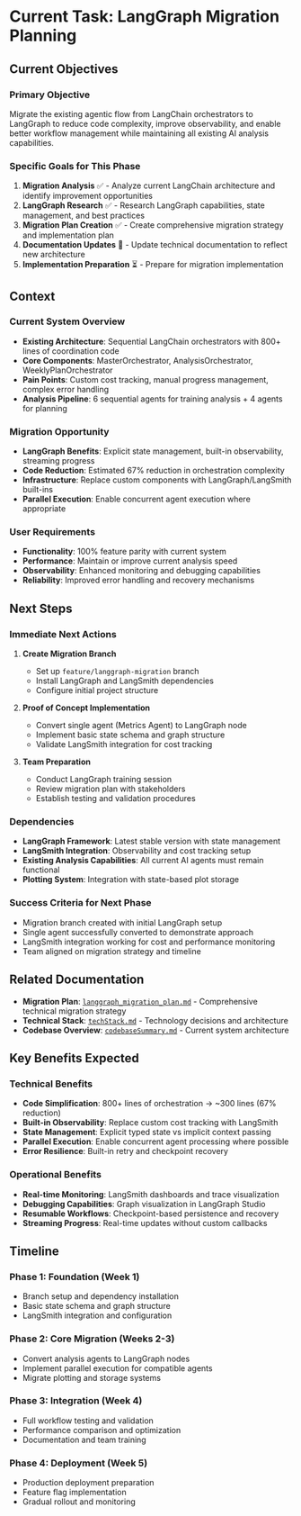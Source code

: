 # Current Task: LangGraph Migration Planning

## Current Objectives

### Primary Objective
Migrate the existing agentic flow from LangChain orchestrators to LangGraph to reduce code complexity, improve observability, and enable better workflow management while maintaining all existing AI analysis capabilities.

### Specific Goals for This Phase
1. **Migration Analysis** ✅ - Analyze current LangChain architecture and identify improvement opportunities
2. **LangGraph Research** ✅ - Research LangGraph capabilities, state management, and best practices  
3. **Migration Plan Creation** ✅ - Create comprehensive migration strategy and implementation plan
4. **Documentation Updates** 🔄 - Update technical documentation to reflect new architecture
5. **Implementation Preparation** ⏳ - Prepare for migration implementation

## Context

### Current System Overview
- **Existing Architecture**: Sequential LangChain orchestrators with 800+ lines of coordination code
- **Core Components**: MasterOrchestrator, AnalysisOrchestrator, WeeklyPlanOrchestrator
- **Pain Points**: Custom cost tracking, manual progress management, complex error handling
- **Analysis Pipeline**: 6 sequential agents for training analysis + 4 agents for planning

### Migration Opportunity
- **LangGraph Benefits**: Explicit state management, built-in observability, streaming progress
- **Code Reduction**: Estimated 67% reduction in orchestration complexity
- **Infrastructure**: Replace custom components with LangGraph/LangSmith built-ins
- **Parallel Execution**: Enable concurrent agent execution where appropriate

### User Requirements
- **Functionality**: 100% feature parity with current system
- **Performance**: Maintain or improve current analysis speed
- **Observability**: Enhanced monitoring and debugging capabilities
- **Reliability**: Improved error handling and recovery mechanisms

## Next Steps

### Immediate Next Actions
1. **Create Migration Branch**
   - Set up `feature/langgraph-migration` branch
   - Install LangGraph and LangSmith dependencies
   - Configure initial project structure

2. **Proof of Concept Implementation**
   - Convert single agent (Metrics Agent) to LangGraph node
   - Implement basic state schema and graph structure
   - Validate LangSmith integration for cost tracking

3. **Team Preparation**
   - Conduct LangGraph training session
   - Review migration plan with stakeholders
   - Establish testing and validation procedures

### Dependencies
- **LangGraph Framework**: Latest stable version with state management
- **LangSmith Integration**: Observability and cost tracking setup
- **Existing Analysis Capabilities**: All current AI agents must remain functional
- **Plotting System**: Integration with state-based plot storage

### Success Criteria for Next Phase
- Migration branch created with initial LangGraph setup
- Single agent successfully converted to demonstrate approach
- LangSmith integration working for cost and performance monitoring
- Team aligned on migration strategy and timeline

## Related Documentation
- **Migration Plan**: [`langgraph_migration_plan.md`](langgraph_migration_plan.md) - Comprehensive technical migration strategy
- **Technical Stack**: [`techStack.md`](techStack.md) - Technology decisions and architecture
- **Codebase Overview**: [`codebaseSummary.md`](codebaseSummary.md) - Current system architecture

## Key Benefits Expected

### Technical Benefits
- **Code Simplification**: 800+ lines of orchestration → ~300 lines (67% reduction)
- **Built-in Observability**: Replace custom cost tracking with LangSmith
- **State Management**: Explicit typed state vs implicit context passing
- **Parallel Execution**: Enable concurrent agent processing where possible
- **Error Resilience**: Built-in retry and checkpoint recovery

### Operational Benefits
- **Real-time Monitoring**: LangSmith dashboards and trace visualization
- **Debugging Capabilities**: Graph visualization in LangGraph Studio
- **Resumable Workflows**: Checkpoint-based persistence and recovery
- **Streaming Progress**: Real-time updates without custom callbacks

## Timeline

### Phase 1: Foundation (Week 1)
- Branch setup and dependency installation
- Basic state schema and graph structure
- LangSmith integration and configuration

### Phase 2: Core Migration (Weeks 2-3)
- Convert analysis agents to LangGraph nodes
- Implement parallel execution for compatible agents
- Migrate plotting and storage systems

### Phase 3: Integration (Week 4)
- Full workflow testing and validation
- Performance comparison and optimization
- Documentation and team training

### Phase 4: Deployment (Week 5)
- Production deployment preparation
- Feature flag implementation
- Gradual rollout and monitoring